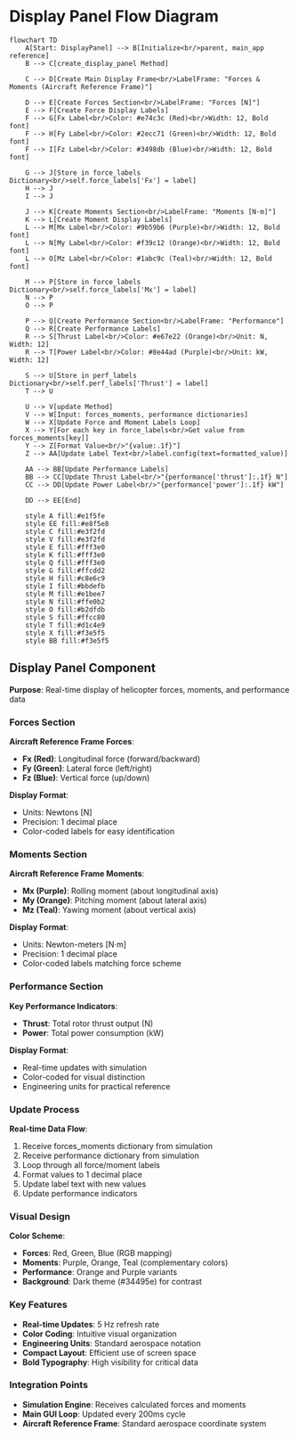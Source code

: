 # Display Panel Flow Diagram

```mermaid
flowchart TD
    A[Start: DisplayPanel] --> B[Initialize<br/>parent, main_app reference]
    B --> C[create_display_panel Method]
    
    C --> D[Create Main Display Frame<br/>LabelFrame: "Forces & Moments (Aircraft Reference Frame)"]
    
    D --> E[Create Forces Section<br/>LabelFrame: "Forces [N]"]
    E --> F[Create Force Display Labels]
    F --> G[Fx Label<br/>Color: #e74c3c (Red)<br/>Width: 12, Bold font]
    F --> H[Fy Label<br/>Color: #2ecc71 (Green)<br/>Width: 12, Bold font]
    F --> I[Fz Label<br/>Color: #3498db (Blue)<br/>Width: 12, Bold font]
    
    G --> J[Store in force_labels Dictionary<br/>self.force_labels['Fx'] = label]
    H --> J
    I --> J
    
    J --> K[Create Moments Section<br/>LabelFrame: "Moments [N⋅m]"]
    K --> L[Create Moment Display Labels]
    L --> M[Mx Label<br/>Color: #9b59b6 (Purple)<br/>Width: 12, Bold font]
    L --> N[My Label<br/>Color: #f39c12 (Orange)<br/>Width: 12, Bold font]
    L --> O[Mz Label<br/>Color: #1abc9c (Teal)<br/>Width: 12, Bold font]
    
    M --> P[Store in force_labels Dictionary<br/>self.force_labels['Mx'] = label]
    N --> P
    O --> P
    
    P --> Q[Create Performance Section<br/>LabelFrame: "Performance"]
    Q --> R[Create Performance Labels]
    R --> S[Thrust Label<br/>Color: #e67e22 (Orange)<br/>Unit: N, Width: 12]
    R --> T[Power Label<br/>Color: #8e44ad (Purple)<br/>Unit: kW, Width: 12]
    
    S --> U[Store in perf_labels Dictionary<br/>self.perf_labels['Thrust'] = label]
    T --> U
    
    U --> V[update Method]
    V --> W[Input: forces_moments, performance dictionaries]
    W --> X[Update Force and Moment Labels Loop]
    X --> Y[For each key in force_labels<br/>Get value from forces_moments[key]]
    Y --> Z[Format Value<br/>"{value:.1f}"]
    Z --> AA[Update Label Text<br/>label.config(text=formatted_value)]
    
    AA --> BB[Update Performance Labels]
    BB --> CC[Update Thrust Label<br/>"{performance['thrust']:.1f} N"]
    CC --> DD[Update Power Label<br/>"{performance['power']:.1f} kW"]
    
    DD --> EE[End]

    style A fill:#e1f5fe
    style EE fill:#e8f5e8
    style C fill:#e3f2fd
    style V fill:#e3f2fd
    style E fill:#fff3e0
    style K fill:#fff3e0
    style Q fill:#fff3e0
    style G fill:#ffcdd2
    style H fill:#c8e6c9
    style I fill:#bbdefb
    style M fill:#e1bee7
    style N fill:#ffe0b2
    style O fill:#b2dfdb
    style S fill:#ffcc80
    style T fill:#d1c4e9
    style X fill:#f3e5f5
    style BB fill:#f3e5f5
```

## Display Panel Component
**Purpose**: Real-time display of helicopter forces, moments, and performance data

### Forces Section
**Aircraft Reference Frame Forces**:
- **Fx (Red)**: Longitudinal force (forward/backward)
- **Fy (Green)**: Lateral force (left/right)  
- **Fz (Blue)**: Vertical force (up/down)

**Display Format**:
- Units: Newtons [N]
- Precision: 1 decimal place
- Color-coded labels for easy identification

### Moments Section
**Aircraft Reference Frame Moments**:
- **Mx (Purple)**: Rolling moment (about longitudinal axis)
- **My (Orange)**: Pitching moment (about lateral axis)
- **Mz (Teal)**: Yawing moment (about vertical axis)

**Display Format**:
- Units: Newton-meters [N⋅m]
- Precision: 1 decimal place
- Color-coded labels matching force scheme

### Performance Section
**Key Performance Indicators**:
- **Thrust**: Total rotor thrust output (N)
- **Power**: Total power consumption (kW)

**Display Format**:
- Real-time updates with simulation
- Color-coded for visual distinction
- Engineering units for practical reference

### Update Process
**Real-time Data Flow**:
1. Receive forces_moments dictionary from simulation
2. Receive performance dictionary from simulation
3. Loop through all force/moment labels
4. Format values to 1 decimal place
5. Update label text with new values
6. Update performance indicators

### Visual Design
**Color Scheme**:
- **Forces**: Red, Green, Blue (RGB mapping)
- **Moments**: Purple, Orange, Teal (complementary colors)
- **Performance**: Orange and Purple variants
- **Background**: Dark theme (#34495e) for contrast

### Key Features
- **Real-time Updates**: 5 Hz refresh rate
- **Color Coding**: Intuitive visual organization
- **Engineering Units**: Standard aerospace notation
- **Compact Layout**: Efficient use of screen space
- **Bold Typography**: High visibility for critical data

### Integration Points
- **Simulation Engine**: Receives calculated forces and moments
- **Main GUI Loop**: Updated every 200ms cycle
- **Aircraft Reference Frame**: Standard aerospace coordinate system